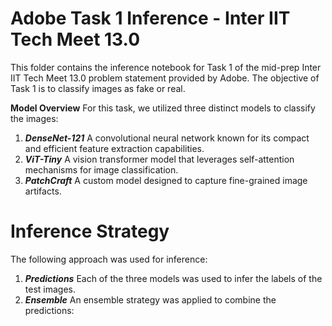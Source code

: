 # **Adobe Task 1 Inference - Inter IIT Tech Meet 13.0**
This folder contains the inference notebook for Task 1 of the mid-prep Inter IIT Tech Meet 13.0 problem statement provided by Adobe. The objective of Task 1 is to classify images as fake or real.

**Model Overview**
For this task, we utilized three distinct models to classify the images:
1. ***DenseNet-121***
A convolutional neural network known for its compact and efficient feature extraction capabilities.
2. ***ViT-Tiny***
   A vision transformer model that leverages self-attention mechanisms for image classification.
3. ***PatchCraft***
   A custom model designed to capture fine-grained image artifacts.

# **Inference Strategy**
The following approach was used for inference:
1. ***Predictions***
   Each of the three models was used to infer the labels of the test images.
2. ***Ensemble***
   An ensemble strategy was applied to combine the predictions:
   
